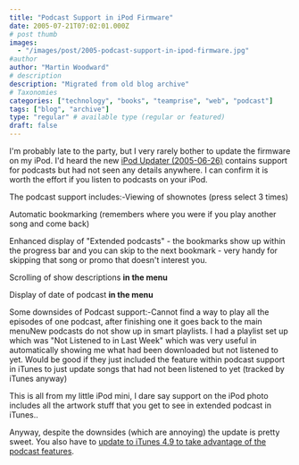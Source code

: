 ```yaml
---
title: "Podcast Support in iPod Firmware"
date: 2005-07-21T07:02:01.000Z
# post thumb
images:
  - "/images/post/2005-podcast-support-in-ipod-firmware.jpg"
#author
author: "Martin Woodward"
# description
description: "Migrated from old blog archive"
# Taxonomies
categories: ["technology", "books", "teamprise", "web", "podcast"]
tags: ["blog", "archive"]
type: "regular" # available type (regular or featured)
draft: false
---
```

I'm probably late to the party, but I very rarely bother to update the firmware on my iPod.  I'd heard the new [iPod Updater (2005-06-26)](http://www.apple.com/ipod/download/) contains support for podcasts but had not seen any details anywhere.  I can confirm it is worth the effort if you listen to podcasts on your iPod.

The podcast support includes:-Viewing of shownotes (press select 3 times)

Automatic bookmarking (remembers where you were if you play another song and come back)

Enhanced display of "Extended podcasts" - the bookmarks show up within the progress bar and you can skip to the next bookmark - very handy for skipping that song or promo that doesn't interest you.

Scrolling of show descriptions **in the menu**

Display of date of podcast **in the menu**

Some downsides of Podcast support:-Cannot find a way to play all the episodes of one podcast, after finishing one it goes back to the main menuNew podcasts do not show up in smart playlists.  I had a playlist set up which was "Not Listened to in Last Week" which was very useful in automatically showing me what had been downloaded but not listened to yet.  Would be good if they just included the feature within podcast support in iTunes to just update songs that had not been listened to yet (tracked by iTunes anyway)

This is all from my little iPod mini, I dare say support on the iPod photo includes all the artwork stuff that you get to see in extended podcast in iTunes..

Anyway, despite the downsides (which are annoying) the update is pretty sweet.  You also have to [update to iTunes 4.9 to take advantage of the podcast features](http://www.woodwardweb.com/podcasting/000112.html).
